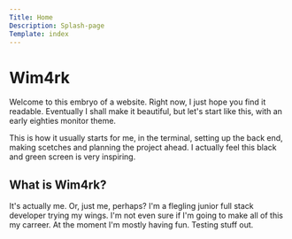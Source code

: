 ```yaml
---
Title: Home
Description: Splash-page
Template: index
---
```


# Wim4rk

Welcome to this embryo of a website. Right now, I just hope you find it
readable. Eventually I shall make it beautiful, but let's start like this,
with an early eighties monitor theme.

This is how it usually starts for me, in the terminal, setting up the back end,
making scetches and planning the project ahead. I actually feel this black and
green screen is very inspiring.

## What is Wim4rk?

It's actually me. Or, just me, perhaps? I'm a flegling junior full stack developer
trying my wings. I'm not even sure if I'm going to make all of this my carreer.
At the moment I'm mostly having fun. Testing stuff out.
